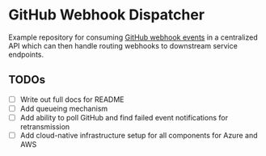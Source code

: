 # GitHub Webhook Dispatcher

Example repository for consuming [GitHub webhook events](https://docs.github.com/en/developers/webhooks-and-events/webhooks/about-webhooks) in a centralized API which can then handle routing webhooks to downstream service endpoints.

## TODOs

- [ ] Write out full docs for README
- [ ] Add queueing mechanism
- [ ] Add ability to poll GitHub and find failed event notifications for retransmission
- [ ] Add cloud-native infrastructure setup for all components for Azure and AWS
